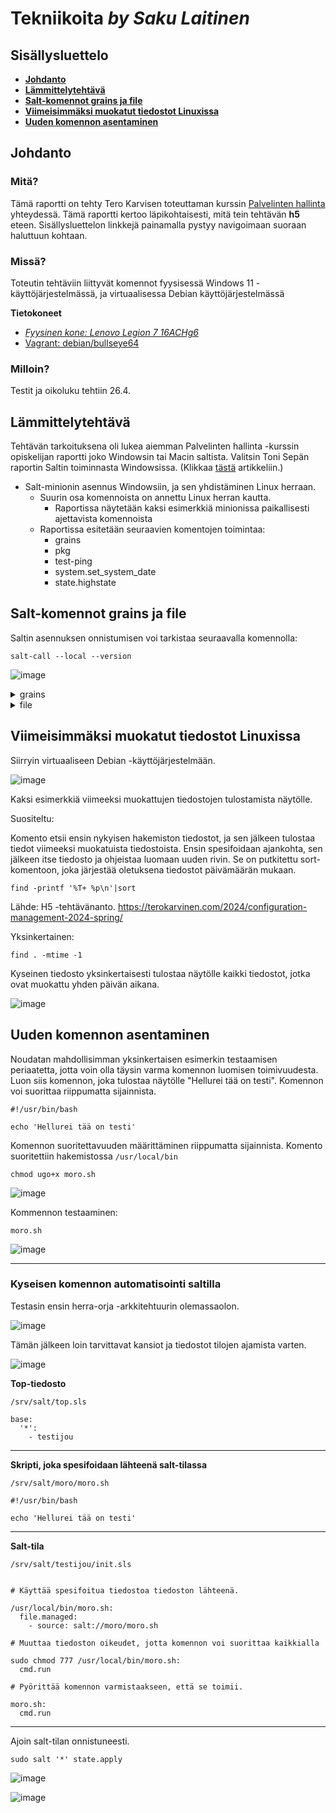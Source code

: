 # Tekniikoita *by Saku Laitinen*

## Sisällysluettelo

- **[Johdanto](https://github.com/KebabGarva/Linux-palvelinten-hallinta-bgu248/blob/main/h5.md#Johdanto)**
- **[Lämmittelytehtävä](https://github.com/KebabGarva/Linux-palvelinten-hallinta-bgu248/blob/main/h5.md#Lämmittelytehtävä)**
- **[Salt-komennot grains ja file](https://github.com/KebabGarva/Linux-palvelinten-hallinta-bgu248/blob/main/h5.md#Salt-komennot-grains-ja-file)**
- **[Viimeisimmäksi muokatut tiedostot Linuxissa](https://github.com/KebabGarva/Linux-palvelinten-hallinta-bgu248/blob/main/h5.md#Viimeisimmäksi-muokatut-tiedostot-Linuxissa)**
- **[Uuden komennon asentaminen](https://github.com/KebabGarva/Linux-palvelinten-hallinta-bgu248/blob/main/h5.md#Uuden-komennon-asentaminen)**


## Johdanto

### Mitä?

Tämä raportti on tehty Tero Karvisen toteuttaman kurssin [Palvelinten hallinta](https://terokarvinen.com/2024/configuration-management-2024-spring/) yhteydessä. Tämä raportti kertoo läpikohtaisesti, mitä tein tehtävän **h5** eteen. Sisällysluettelon linkkejä painamalla pystyy navigoimaan suoraan haluttuun kohtaan.

### Missä?

Toteutin tehtäviin liittyvät komennot fyysisessä Windows 11 -käyttöjärjestelmässä, ja virtuaalisessa Debian käyttöjärjestelmässä

**Tietokoneet**

- [*Fyysinen kone: Lenovo Legion 7 16ACHg6*](https://nanoreview.net/en/laptop/lenovo-legion-7-2021-amd?m=c.1_g.3_r.3_s.3)
- [Vagrant: debian/bullseye64](https://app.vagrantup.com/debian/boxes/bullseye64)

### Milloin?

Testit ja oikoluku tehtiin 26.4.

## Lämmittelytehtävä

Tehtävän tarkoituksena oli lukea aiemman Palvelinten hallinta -kurssin opiskelijan raportti joko Windowsin tai Macin saltista.
Valitsin Toni Sepän raportin Saltin toiminnasta Windowsissa. (Klikkaa [tästä](https://salthomework.wordpress.com/h5/) artikkeliin.)

- Salt-minionin asennus Windowsiin, ja sen yhdistäminen Linux herraan.
  - Suurin osa komennoista on annettu Linux herran kautta.
    - Raportissa näytetään kaksi esimerkkiä minionissa paikallisesti ajettavista komennoista
  - Raportissa esitetään seuraavien komentojen toimintaa:
    - grains
    - pkg
    - test-ping
    - system.set_system_date
    - state.highstate

## Salt-komennot grains ja file

Saltin asennuksen onnistumisen voi tarkistaa seuraavalla komennolla:

```
salt-call --local --version
```
![image](https://github.com/KebabGarva/Linux-palvelinten-hallinta-bgu248/assets/89390996/1ef5585d-eaec-497c-b172-93527812b52b)


<details>

<summary>grains</summary>

## Yksinkertaiset grains-esimerkit

Windowsilla kuin myös muilla käyttöjärjestelmillä kaikista yksinkertainen tapa palauttaa järjestelmätiedot on seuraava:

```
salt-call --local -g
```

![image](https://github.com/KebabGarva/Linux-palvelinten-hallinta-bgu248/assets/89390996/f01aff8f-67ab-45d4-8a99-c9e0bfc025ef)

Jos haluamme näytölle tulostettavaksi ainoastaan erikseen määritetyn informaation, sen voi tehdä seuraavasti:

```
salt-call --local grains.get timezone
```
timezone on vain esimerkkinä, mutta sen voi korvata millä tahansa muulla muuttujalla.

![image](https://github.com/KebabGarva/Linux-palvelinten-hallinta-bgu248/assets/89390996/dc37355b-2d2f-4236-aced-288dfd9de6b7)


</details>

<details>

<summary>file</summary>

## Yksinkertaiset file-esimerkit

Lisätään yksinkertainen tyhjä tiedosto nimeltä "sakunfiletesti" file-funktion kautta kotihakemistooni.

```
salt-call --local -l info state.single file.managed /Users/sakus/sakunfiletesti
```

![image](https://github.com/KebabGarva/Linux-palvelinten-hallinta-bgu248/assets/89390996/a84b3c56-3429-4f0c-9187-d18223621c29)

Kokeillaan poistaa tiedosto.

```
salt-call --local -l info state.single file.absent /Users/sakus/sakunfiletesti
```

![image](https://github.com/KebabGarva/Linux-palvelinten-hallinta-bgu248/assets/89390996/80644089-1336-4c5a-967d-5cb18e2ff56d)


</details>

## Viimeisimmäksi muokatut tiedostot Linuxissa

Siirryin virtuaaliseen Debian -käyttöjärjestelmään.

![image](https://github.com/KebabGarva/Linux-palvelinten-hallinta-bgu248/assets/89390996/37eb89b2-5d9c-4069-9650-37fc33c2384a)

Kaksi esimerkkiä viimeeksi muokattujen tiedostojen tulostamista näytölle.

Suositeltu:

Komento etsii ensin nykyisen hakemiston tiedostot, ja sen jälkeen tulostaa tiedot viimeeksi muokatuista tiedostoista. Ensin spesifoidaan ajankohta, sen jälkeen itse tiedosto ja ohjeistaa luomaan uuden rivin. Se on putkitettu sort-komentoon, joka järjestää oletuksena tiedostot päivämäärän mukaan.

```
find -printf '%T+ %p\n'|sort
```

Lähde: H5 -tehtävänanto. https://terokarvinen.com/2024/configuration-management-2024-spring/

Yksinkertainen:

```
find . -mtime -1
```

Kyseinen tiedosto yksinkertaisesti tulostaa näytölle kaikki tiedostot, jotka ovat muokattu yhden päivän aikana.

![image](https://github.com/KebabGarva/Linux-palvelinten-hallinta-bgu248/assets/89390996/cdab0cf8-3e5a-47f0-b0d7-c94ae500fcbd)

## Uuden komennon asentaminen

Noudatan mahdollisimman yksinkertaisen esimerkin testaamisen periaatetta, jotta voin olla täysin varma komennon luomisen toimivuudesta. Luon siis komennon, joka tulostaa näytölle "Hellurei tää on testi". Komennon voi suorittaa riippumatta sijainnista.


```
#!/usr/bin/bash

echo 'Hellurei tää on testi'
```
Komennon suoritettavuuden määrittäminen riippumatta sijainnista. Komento suoritettiin hakemistossa `/usr/local/bin`

```
chmod ugo+x moro.sh
```

![image](https://github.com/KebabGarva/Linux-palvelinten-hallinta-bgu248/assets/89390996/a3b94ce2-188f-4579-8cf0-50cd98efcfa5)


Kommennon testaaminen:

```
moro.sh
```
![image](https://github.com/KebabGarva/Linux-palvelinten-hallinta-bgu248/assets/89390996/1b692058-65eb-4024-8882-9c1ce51b6304)

----------------------------------------------------------------------------------------------------------------

### Kyseisen komennon automatisointi saltilla

Testasin ensin herra-orja -arkkitehtuurin olemassaolon.

![image](https://github.com/KebabGarva/Linux-palvelinten-hallinta-bgu248/assets/89390996/f938fc8c-bbea-449f-b47e-fed56fb028db)

Tämän jälkeen loin tarvittavat kansiot ja tiedostot tilojen ajamista varten.

![image](https://github.com/KebabGarva/Linux-palvelinten-hallinta-bgu248/assets/89390996/47862ddc-048b-4869-a627-315c9c8ce30c)

**Top-tiedosto**

`/srv/salt/top.sls`

```
base:
  '*':
    - testijou
```

-----------------------------------------------------------------------------------------------------------

**Skripti, joka spesifoidaan lähteenä salt-tilassa**

`/srv/salt/moro/moro.sh`

```
#!/usr/bin/bash

echo 'Hellurei tää on testi'
```
-------------------------------------------------------------------------------------------------------------

**Salt-tila**

`/srv/salt/testijou/init.sls`

```

# Käyttää spesifoitua tiedostoa tiedoston lähteenä.

/usr/local/bin/moro.sh:
  file.managed:
    - source: salt://moro/moro.sh

# Muuttaa tiedoston oikeudet, jotta komennon voi suorittaa kaikkialla

sudo chmod 777 /usr/local/bin/moro.sh:
  cmd.run

# Pyörittää komennon varmistaakseen, että se toimii.

moro.sh:
  cmd.run
```

-------------------------------------------------------------------------------------------------------------

Ajoin salt-tilan onnistuneesti.

```
sudo salt '*' state.apply
```

![image](https://github.com/KebabGarva/Linux-palvelinten-hallinta-bgu248/assets/89390996/a153dd92-e3f3-4b57-ab90-21ca928f18db)

![image](https://github.com/KebabGarva/Linux-palvelinten-hallinta-bgu248/assets/89390996/2e720e66-5ef4-4875-8fa2-0df1c19bf905)



